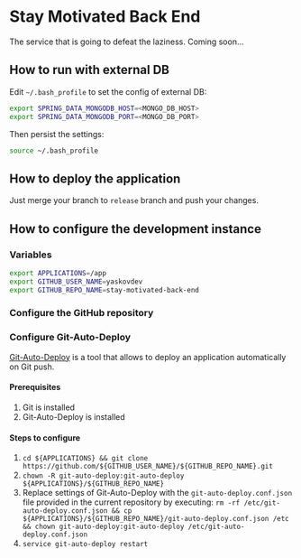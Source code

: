 # Stay Motivated Back End

The service that is going to defeat the laziness. Coming soon...

## How to run with external DB

Edit `~/.bash_profile` to set the config of external DB:

```bash
export SPRING_DATA_MONGODB_HOST=<MONGO_DB_HOST>
export SPRING_DATA_MONGODB_PORT=<MONGO_DB_PORT>
```

Then persist the settings:

```bash
source ~/.bash_profile
```

## How to deploy the application

Just merge your branch to `release` branch and push your changes.

## How to configure the development instance

### Variables

```bash
export APPLICATIONS=/app
export GITHUB_USER_NAME=yaskovdev
export GITHUB_REPO_NAME=stay-motivated-back-end
```

### Configure the GitHub repository

### Configure Git-Auto-Deploy

[Git-Auto-Deploy](https://github.com/olipo186/Git-Auto-Deploy) is a tool that allows to deploy an application automatically on Git push.

#### Prerequisites

1. Git is installed
2. Git-Auto-Deploy is installed

#### Steps to configure

1. `cd ${APPLICATIONS} && git clone https://github.com/${GITHUB_USER_NAME}/${GITHUB_REPO_NAME}.git`
2. `chown -R git-auto-deploy:git-auto-deploy ${APPLICATIONS}/${GITHUB_REPO_NAME}`
3. Replace settings of Git-Auto-Deploy with the `git-auto-deploy.conf.json` file provided in the current repository by executing: `rm -rf /etc/git-auto-deploy.conf.json && cp ${APPLICATIONS}/${GITHUB_REPO_NAME}/git-auto-deploy.conf.json /etc && chown git-auto-deploy:git-auto-deploy /etc/git-auto-deploy.conf.json`
4. `service git-auto-deploy restart`
